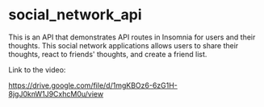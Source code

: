 # social_network_api

This is an API that demonstrates API routes in Insomnia for users and their thoughts. This social network applications allows users to share their thoughts, react to friends' thoughts, and create a friend list. 

Link to the video: 

https://drive.google.com/file/d/1mgKBOz6-6zG1H-8jgJ0knW1J9CxhcM0u/view

